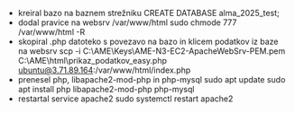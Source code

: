 - kreiral bazo na baznem strežniku
	CREATE DATABASE alma_2025_test;
- dodal pravice na websrv /var/www/html
	sudo chmode 777 /var/www/html -R
- skopiral .php datoteko s povezavo na bazo in klicem podatkov iz baze na websrv
	scp -i C:\AME\Keys\AME-N3-EC2-ApacheWebSrv-PEM.pem C:\AME\html\prikaz_podatkov_easy.php ubuntu@3.71.89.164:/var/www/html/index.php
- prenesel php, libapache2-mod-php in php-mysql
	sudo apt update
	sudo apt install php libapache2-mod-php php-mysql
- restartal service apache2
	sudo systemctl restart apache2